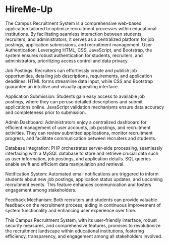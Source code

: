# HireMe-Up
 The Campus Recruitment System is a comprehensive web-based application tailored to optimize recruitment processes within educational institutions. By facilitating seamless interaction between students, recruiters, and administrators, it serves as a centralized platform for job postings, application submissions, and recruitment management.
User Authentication: Leveraging HTML, CSS, JavaScript, and Bootstrap, the system ensures robust authentication for students, recruiters, and administrators, prioritizing access control and data privacy.

Job Postings: Recruiters can effortlessly create and publish job opportunities, detailing job descriptions, requirements, and application deadlines. HTML forms streamline data input, while CSS and Bootstrap guarantee an intuitive and visually appealing interface.

Application Submission: Students gain easy access to available job postings, where they can peruse detailed descriptions and submit applications online. JavaScript validation mechanisms ensure data accuracy and completeness prior to submission.

Admin Dashboard: Administrators enjoy a centralized dashboard for efficient management of user accounts, job postings, and recruitment activities. They can review submitted applications, monitor recruitment progress, and facilitate communication between recruiters and students.

Database Integration: PHP orchestrates server-side processing, seamlessly interfacing with a MySQL database to store and retrieve crucial data such as user information, job postings, and application details. SQL queries enable swift and efficient data manipulation and retrieval.

Notification System: Automated email notifications are triggered to inform students about new job postings, application status updates, and upcoming recruitment events. This feature enhances communication and fosters engagement among stakeholders.

Feedback Mechanism: Both recruiters and students can provide valuable feedback on the recruitment process, aiding in continuous improvement of system functionality and enhancing user experience over time.

This Campus Recruitment System, with its user-friendly interface, robust security measures, and comprehensive features, promises to revolutionize the recruitment landscape within educational institutions, fostering efficiency, transparency, and engagement among all stakeholders involved.






